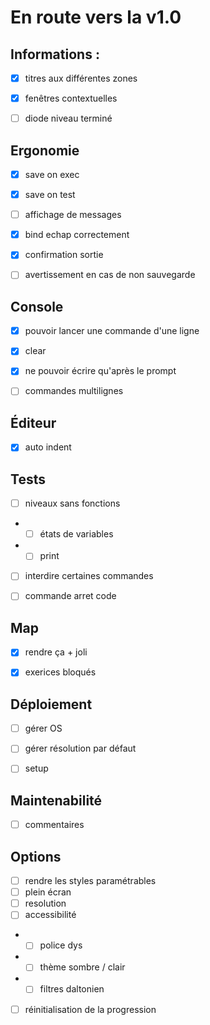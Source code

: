 # En route vers la v1.0

## Informations :
- [x] titres aux différentes zones
- [x] fenêtres contextuelles
- [ ] diode niveau terminé


## Ergonomie
- [x] save on exec 
- [x] save on test
- [ ] affichage de messages
- [x] bind echap correctement 
- [x] confirmation sortie
- [ ] avertissement en cas de non sauvegarde


## Console 
- [x] pouvoir lancer une commande d'une ligne		
- [x] clear
- [x] ne pouvoir écrire qu'après le prompt
- [ ] commandes multilignes 


## Éditeur
- [x] auto indent


## Tests
- [ ] niveaux sans fonctions
- - [ ] états de variables
- - [ ] print
- [ ] interdire certaines commandes 
- [ ] commande arret code
 

## Map
- [x] rendre ça + joli
- [x] exerices bloqués


## Déploiement
- [ ] gérer OS
- [ ] gérer résolution par défaut
- [ ] setup 


## Maintenabilité
- [ ] commentaires



## Options
- [ ] rendre les styles paramétrables
- [ ] plein écran
- [ ] resolution 
- [ ] accessibilité
- - [ ] police dys
- - [ ] thème sombre / clair
- - [ ] filtres daltonien
- [ ] réinitialisation de la progression 
